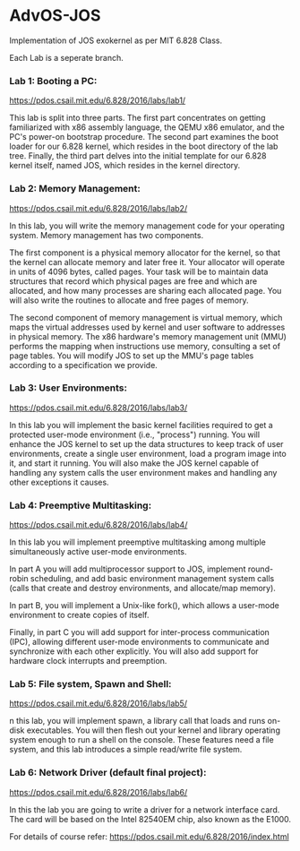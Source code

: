 # AdvOS-JOS
Implementation of JOS exokernel as per MIT 6.828 Class. 

Each Lab is a seperate branch. 

### Lab 1: Booting a PC: 
https://pdos.csail.mit.edu/6.828/2016/labs/lab1/

This lab is split into three parts. The first part concentrates on getting familiarized with x86 assembly language, the QEMU x86 emulator, and the PC's power-on bootstrap procedure. The second part examines the boot loader for our 6.828 kernel, which resides in the boot directory of the lab tree. Finally, the third part delves into the initial template for our 6.828 kernel itself, named JOS, which resides in the kernel directory.
### Lab 2: Memory Management: 
https://pdos.csail.mit.edu/6.828/2016/labs/lab2/

In this lab, you will write the memory management code for your operating system. Memory management has two components.

The first component is a physical memory allocator for the kernel, so that the kernel can allocate memory and later free it. Your allocator will operate in units of 4096 bytes, called pages. Your task will be to maintain data structures that record which physical pages are free and which are allocated, and how many processes are sharing each allocated page. You will also write the routines to allocate and free pages of memory.

The second component of memory management is virtual memory, which maps the virtual addresses used by kernel and user software to addresses in physical memory. The x86 hardware's memory management unit (MMU) performs the mapping when instructions use memory, consulting a set of page tables. You will modify JOS to set up the MMU's page tables according to a specification we provide.
### Lab 3: User Environments: 
https://pdos.csail.mit.edu/6.828/2016/labs/lab3/

In this lab you will implement the basic kernel facilities required to get a protected user-mode environment (i.e., "process") running. You will enhance the JOS kernel to set up the data structures to keep track of user environments, create a single user environment, load a program image into it, and start it running. You will also make the JOS kernel capable of handling any system calls the user environment makes and handling any other exceptions it causes.
### Lab 4: Preemptive Multitasking: 
https://pdos.csail.mit.edu/6.828/2016/labs/lab4/

In this lab you will implement preemptive multitasking among multiple simultaneously active user-mode environments.

In part A you will add multiprocessor support to JOS, implement round-robin scheduling, and add basic environment management system calls (calls that create and destroy environments, and allocate/map memory).

In part B, you will implement a Unix-like fork(), which allows a user-mode environment to create copies of itself.

Finally, in part C you will add support for inter-process communication (IPC), allowing different user-mode environments to communicate and synchronize with each other explicitly. You will also add support for hardware clock interrupts and preemption.
### Lab 5: File system, Spawn and Shell: 
https://pdos.csail.mit.edu/6.828/2016/labs/lab5/

n this lab, you will implement spawn, a library call that loads and runs on-disk executables. You will then flesh out your kernel and library operating system enough to run a shell on the console. These features need a file system, and this lab introduces a simple read/write file system.
### Lab 6: Network Driver (default final project): 
https://pdos.csail.mit.edu/6.828/2016/labs/lab6/

In this the lab you are going to write a driver for a network interface card. The card will be based on the Intel 82540EM chip, also known as the E1000.




For details of course refer: https://pdos.csail.mit.edu/6.828/2016/index.html
